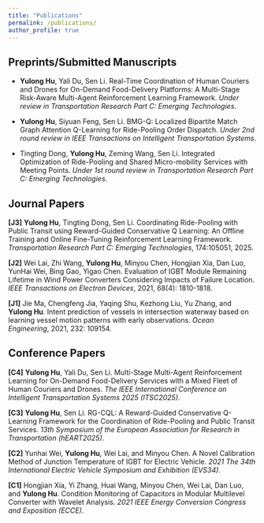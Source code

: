 ```yaml
---
title: "Publications"
permalink: /publications/
author_profile: true
---
```

## Preprints/Submitted Manuscripts 
- **Yulong Hu**, Yali Du, Sen Li. Real-Time Coordination of Human Couriers and Drones for On-Demand Food-Delivery Platforms: A Multi-Stage Risk-Aware Multi-Agent Reinforcement Learning Framework. *Under review in Transportation Research Part C: Emerging Technologies*.

- **Yulong Hu**, Siyuan Feng, Sen Li. BMG-Q: Localized Bipartite Match Graph Attention Q-Learning for Ride-Pooling Order Dispatch. *Under 2nd round review in IEEE Transactions on Intelligent Transportation Systems*.

- Tingting Dong, **Yulong Hu**, Zeming Wang, Sen Li. Integrated Optimization of Ride-Pooling and Shared Micro-mobility Services with Meeting Points. *Under 1st round review in Transportation Research Part C: Emerging Technologies*.

## Journal Papers

**[J3]** **Yulong Hu**, Tingting Dong, Sen Li. Coordinating Ride-Pooling with Public Transit using Reward-Guided Conservative Q Learning: An Offline Training and Online Fine-Tuning Reinforcement Learning Framework. *Transportation Research Part C: Emerging Technologies*, 174:105051, 2025.

**[J2]** Wei Lai, Zhi Wang, **Yulong Hu**, Minyou Chen, Hongjian Xia, Dan Luo, YunHai Wei, Bing Gao, Yigao Chen. Evaluation of IGBT Module Remaining Lifetime in Wind Power Converters Considering Impacts of Failure Location. *IEEE Transactions on Electron Devices*, 2021, 68(4): 1810-1818.

**[J1]** Jie Ma, Chengfeng Jia, Yaqing Shu, Kezhong Liu, Yu Zhang, and **Yulong Hu**. Intent prediction of vessels in intersection waterway based on learning vessel motion patterns with early observations. *Ocean Engineering*, 2021, 232: 109154.

## Conference Papers
**[C4]** **Yulong Hu**, Yali Du, Sen Li. Multi-Stage Multi-Agent Reinforcement Learning for On-Demand Food-Delivery Services with a Mixed Fleet of Human Couriers and Drones. *The IEEE International Conference on Intelligent Transportation Systems 2025 (ITSC2025)*.

**[C3]** **Yulong Hu**, Sen Li. RG-CQL: A Reward-Guided Conservative Q-Learning Framework for the Coordination of Ride-Pooling and Public Transit Services. *13th Symposium of the European Association for Research in Transportation (hEART2025)*.

**[C2]** Yunhai Wei, **Yulong Hu**, Wei Lai, and Minyou Chen. A Novel Calibration Method of Junction Temperature of IGBT for Electric Vehicle. *2021 The 34th International Electric Vehicle Symposium and Exhibition (EVS34)*.

**[C1]** Hongjian Xia, Yi Zhang, Huai Wang, Minyou Chen, Wei Lai, Dan Luo, and **Yulong Hu**. Condition Monitoring of Capacitors in Modular Multilevel Converter with Wavelet Analysis. *2021 IEEE Energy Conversion Congress and Exposition (ECCE)*.

